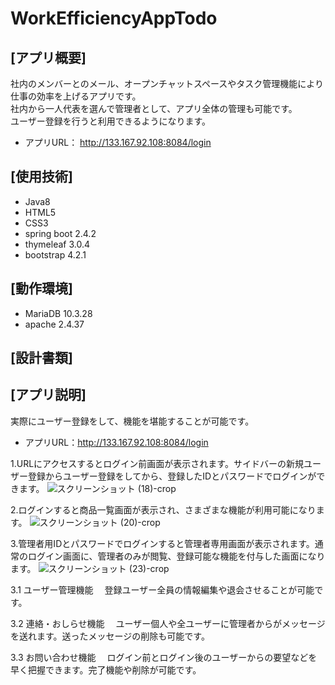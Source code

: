 # WorkEfficiencyAppTodo

## [アプリ概要]
社内のメンバーとのメール、オープンチャットスペースやタスク管理機能により仕事の効率を上げるアプリです。  
社内から一人代表を選んで管理者として、アプリ全体の管理も可能です。  
ユーザー登録を行うと利用できるようになります。
* アプリURL： http://133.167.92.108:8084/login

## [使用技術]
* Java8
* HTML5
* CSS3
* spring boot 2.4.2
* thymeleaf 3.0.4
* bootstrap 4.2.1

## [動作環境]
* MariaDB 10.3.28
* apache 2.4.37


## [設計書類]
 
 
 
 ## [アプリ説明] ##
  
実際にユーザー登録をして、機能を堪能することが可能です。  
* アプリURL：http://133.167.92.108:8084/login

1.URLにアクセスするとログイン前画面が表示されます。サイドバーの新規ユーザー登録からユーザー登録をしてから、登録したIDとパスワードでログインができます。
![スクリーンショット (18)-crop](https://user-images.githubusercontent.com/83486993/136146014-bdaea9cd-afc9-4b59-a158-5e0d920f1af2.png)


2.ログインすると商品一覧画面が表示され、さまざまな機能が利用可能になります。
![スクリーンショット (20)-crop](https://user-images.githubusercontent.com/83486993/136146117-efd14d08-eb46-46e9-9aa5-979095037b5d.png)



3.管理者用IDとパスワードでログインすると管理者専用画面が表示されます。通常のログイン画面に、管理者のみが閲覧、登録可能な機能を付与した画面になります。
![スクリーンショット (23)-crop](https://user-images.githubusercontent.com/83486993/136148459-a28f1cbe-0cfd-427c-84b3-d606d412ce99.png)

3.1 ユーザー管理機能
　登録ユーザー全員の情報編集や退会させることが可能です。

3.2 連絡・おしらせ機能
　ユーザー個人や全ユーザーに管理者からがメッセージを送れます。送ったメッセージの削除も可能です。

3.3 お問い合わせ機能
　ログイン前とログイン後のユーザーからの要望などを早く把握できます。完了機能や削除が可能です。


